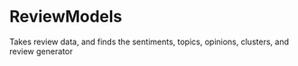 # ReviewModels
Takes review data, and finds the sentiments, topics, opinions, clusters, and review generator
